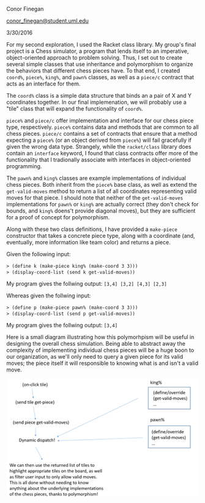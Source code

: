 Conor Finegan

conor_finegan@student.uml.edu

3/30/2016

For my second exploration, I used the Racket class library. My group's final project is a Chess simulator, a program that lends itself to an imperative, object-oriented approach to problem solving. Thus, I set out to create several simple classes that use inheritance and polymorphism to organize the behaviors that different chess pieces have. To that end, I created `coord%`, `piece%`, `king%`, and `pawn%` classes, as well as a `piece/c` contract that acts as an interface for them.

The `coord%` class is a simple data structure that binds an a pair of X and Y coordinates together. In our final implemenation, we will probably use a "tile" class that will expand the functionality of `coord%`.

`piece%` and `piece/c` offer implementation and interface for our chess piece type, respectively. `piece%` contains data and methods that are common to all chess pieces. `piece/c` contains a set of contracts that ensure that a method expecting a `piece%` (or an object derived from `piece%`) will fail gracefully if given the wrong data type. Strangely, while the `racket/class` library does contain an `interface` keyword, I found that class contracts offer more of the functionality that I tradionally associate with interfaces in object-oriented programming.

The `pawn%` and `king%` classes are example implementations of individual chess pieces. Both inherit from the `piece%` base class, as well as extend the `get-valid-moves` method to return a list of all coordinates representing valid moves for that piece. I should note that neither of the `get-valid-moves` implementations for `pawn%` or `king%` are actually correct (they don't check for bounds, and `king%` doens't provide diagonal moves), but they are sufficient for a proof of concept for polymorphism.

Along with these two class definitions, I have provided a `make-piece` constructor that takes a concrete piece type, along with a coordinate (and, eventually, more information like team color) and returns a piece.

Given the following input:
```
> (define k (make-piece king% (make-coord 3 3)))
> (display-coord-list (send k get-valid-moves))
```

My program gives the follwing output:
`[3,4] [3,2] [4,3] [2,3]`

Whereas given the follwing input:
```
> (define p (make-piece pawn% (make-coord 3 3)))
> (display-coord-list (send p get-valid-moves))
```

My program gives the follwing output:
`[3,4]`

Here is a small diagram illustrating how this polymorhpism will be useful in designing the overall chess simulation. Being able to abstract away the complexity of implementing individual chess pieces will be a huge boon to our organization, as we'll only need to query a given piece for its valid moves; the piece itself it will responsible to knowing what is and isn't a valid move.

![poly-desc diagram](https://raw.githubusercontent.com/cfinegan/FP2/master/poly-desc.png)
